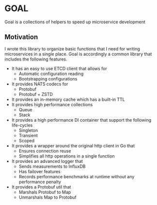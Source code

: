 # GOAL
Goal is a collections of helpers to speed up microservice development

## Motivation 
I wrote this library to organize basic functions that I need for writing microservices in a single place. Goal is accordingly a common library that includes the following features.

- It has an easy to use ETCD client that allows for 
  - Automatic configuration reading 
  - Bootstrapping configurations 
- It provides NATS codecs for
  - Protobuf 
  - Protobuf + ZSTD
- It provides an in-memory cache which has a built-in TTL
- It provides high performance collections
  - Queue
  - Stack
- It provides a high performance DI container that support the following life-cycles
  - Singleton 
  - Transient 
  - Scoped 
- It provides a wrapper around the original http client in Go that 
  - Ensures connection reuse 
  - Simplifies all http operations in a single function 
- It provides an advanced logger that
  - Sends measurements to InfluxDB 
  - Has failover features 
  - Records performance benchmarks at runtime without any performance penalty 
- It provides a Protobuf util that
  - Marshals Protobuf to Map 
  - Unmarshals Map to Protobuf 



